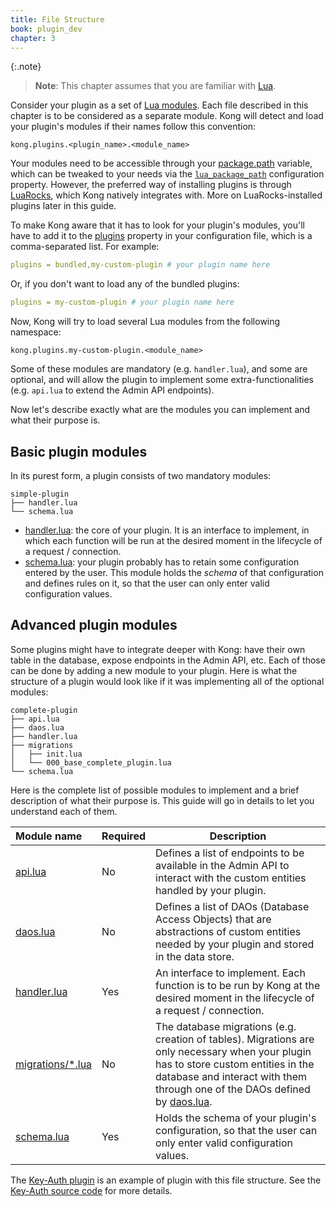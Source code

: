 ```yaml
---
title: File Structure
book: plugin_dev
chapter: 3
---
```


{:.note}
> **Note**: This chapter assumes that you are familiar with
[Lua](http://www.lua.org/).

Consider your plugin as a set of [Lua
modules](http://www.lua.org/manual/5.1/manual.html#5.3). Each file described in
this chapter is to be considered as a separate module. Kong will detect and
load your plugin's modules if their names follow this convention:

```
kong.plugins.<plugin_name>.<module_name>
```

Your modules need to be accessible through your
[package.path](http://www.lua.org/manual/5.1/manual.html#pdf-package.path)
variable, which can be tweaked to your needs via the
[`lua_package_path`](/gateway/{{page.release}}/reference/configuration/#lua_package_path)
configuration property.
However, the preferred way of installing plugins is through
[LuaRocks](https://luarocks.org/), which Kong natively integrates with.
More on LuaRocks-installed plugins later in this guide.

To make Kong aware that it has to look for your plugin's modules, you'll have
to add it to the
[plugins](/gateway/{{page.release}}/reference/configuration/#plugins) property in
your configuration file, which is a comma-separated list. For example:

```yaml
plugins = bundled,my-custom-plugin # your plugin name here
```

Or, if you don't want to load any of the bundled plugins:

```yaml
plugins = my-custom-plugin # your plugin name here
```

Now, Kong will try to load several Lua modules from the following namespace:

```
kong.plugins.my-custom-plugin.<module_name>
```

Some of these modules are mandatory (e.g. `handler.lua`), and some are
optional, and will allow the plugin to implement some extra-functionalities
(e.g. `api.lua` to extend the Admin API endpoints).

Now let's describe exactly what are the modules you can implement and what
their purpose is.


## Basic plugin modules

In its purest form, a plugin consists of two mandatory modules:

```
simple-plugin
├── handler.lua
└── schema.lua
```

- [handler.lua](https://github.com/Kong/kong/blob/master/kong/plugins/basic-auth/handler.lua): the core of your plugin. It is an interface to implement, in
  which each function will be run at the desired moment in the lifecycle of a
  request / connection.
- [schema.lua](https://github.com/Kong/kong/blob/master/kong/plugins/basic-auth/schema.lua): your plugin probably has to retain some configuration entered
  by the user. This module holds the *schema* of that configuration and defines
  rules on it, so that the user can only enter valid configuration values.


## Advanced plugin modules

Some plugins might have to integrate deeper with Kong: have their own table in
the database, expose endpoints in the Admin API, etc. Each of those can be
done by adding a new module to your plugin. Here is what the structure of a
plugin would look like if it was implementing all of the optional modules:

```
complete-plugin
├── api.lua
├── daos.lua
├── handler.lua
├── migrations
│   ├── init.lua
│   └── 000_base_complete_plugin.lua
└── schema.lua
```

Here is the complete list of possible modules to implement and a brief
description of what their purpose is. This guide will go in details to let you
understand each of them.

| Module name            | Required   | Description
|:-----------------------|------------|------------
| [api.lua](https://github.com/Kong/kong/blob/master/autodoc/admin-api/data/admin-api.lua)          | No         | Defines a list of endpoints to be available in the Admin API to interact with the custom entities handled by your plugin.
| [daos.lua](https://github.com/Kong/kong/blob/master/kong/plugins/basic-auth/daos.lua)        | No         | Defines a list of DAOs (Database Access Objects) that are abstractions of custom entities needed by your plugin and stored in the data store.
| [handler.lua](https://github.com/Kong/kong/blob/master/kong/plugins/basic-auth/handler.lua)     | Yes        | An interface to implement. Each function is to be run by Kong at the desired moment in the lifecycle of a request / connection.
| [migrations/*.lua](https://github.com/Kong/kong/tree/master/kong/plugins/basic-auth/migrations) | No         | The database migrations (e.g. creation of tables). Migrations are only necessary when your plugin has to store custom entities in the database and interact with them through one of the DAOs defined by [daos.lua](https://github.com/Kong/kong/blob/master/kong/plugins/basic-auth/daos.lua).
| [schema.lua](https://github.com/Kong/kong/blob/master/kong/plugins/basic-auth/schema.lua)      | Yes        | Holds the schema of your plugin's configuration, so that the user can only enter valid configuration values.

The [Key-Auth plugin](/hub/kong-inc/key-auth/) is an example of plugin with this file structure.
See the [Key-Auth source code](https://github.com/Kong/kong/tree/master/kong/plugins/key-auth) for more details.

